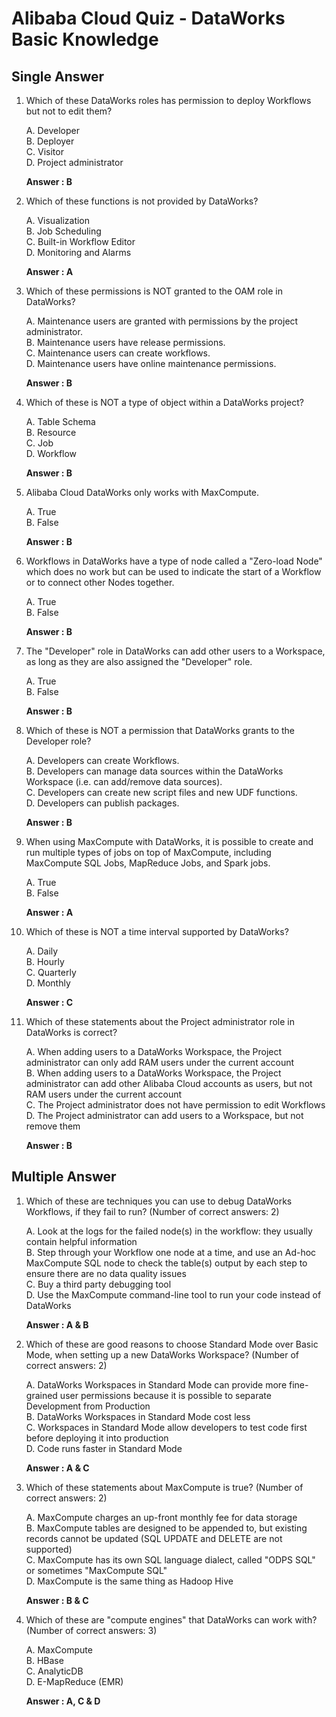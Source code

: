 # Alibaba Cloud Quiz - DataWorks Basic Knowledge

## Single Answer

1. Which of these DataWorks roles has permission to deploy Workflows but not to edit them?
	
	A. Developer  
	B. Deployer  
	C. Visitor  
	D. Project administrator

	**Answer : B**

2. Which of these functions is not provided by DataWorks?
	
	A. Visualization  
	B. Job Scheduling  
	C. Built-in Workflow Editor  
	D. Monitoring and Alarms

	**Answer : A**

3. Which of these permissions is NOT granted to the OAM role in DataWorks?
	
	A. Maintenance users are granted with permissions by the project administrator.  
	B. Maintenance users have release permissions.  
	C. Maintenance users can create workflows.  
	D. Maintenance users have online maintenance permissions.

	**Answer : B**

4. Which of these is NOT a type of object within a DataWorks project?
	
	A. Table Schema  
	B. Resource  
	C. Job  
	D. Workflow

	**Answer : B**

5. Alibaba Cloud DataWorks only works with MaxCompute.
	
	A. True  
	B. False

	**Answer : B**

6. Workflows in DataWorks have a type of node called a "Zero-load Node" which does no work but can be used to indicate the start of a Workflow or to connect other Nodes together.
	
	A. True  
	B. False

	**Answer : B**

7. The "Developer" role in DataWorks can add other users to a Workspace, as long as they are also assigned the "Developer" role.

	A. True  
	B. False

	**Answer : B**

8. Which of these is NOT a permission that DataWorks grants to the Developer role?
	
	A. Developers can create Workflows.  
	B. Developers can manage data sources within the DataWorks Workspace (i.e. can add/remove data sources).  
	C. Developers can create new script files and new UDF functions.  
	D. Developers can publish packages.

	**Answer : B**

9. When using MaxCompute with DataWorks, it is possible to create and run multiple types of jobs on top of MaxCompute, including MaxCompute SQL Jobs, MapReduce Jobs, and Spark jobs.
	
	A. True  
	B. False

	**Answer : A**

10. Which of these is NOT a time interval supported by DataWorks?
	
	A. Daily  
	B. Hourly  
	C. Quarterly  
	D. Monthly

	**Answer : C**

11. Which of these statements about the Project administrator role in DataWorks is correct?
	
	A. When adding users to a DataWorks Workspace, the Project administrator can only add RAM users under the current account  
	B. When adding users to a DataWorks Workspace, the Project administrator can add other Alibaba Cloud accounts as users, but not RAM users under the current account  
	C. The Project administrator does not have permission to edit Workflows  
	D. The Project administrator can add users to a Workspace, but not remove them

	**Answer : B**

## Multiple Answer

1. Which of these are techniques you can use to debug DataWorks Workflows, if they fail to run? (Number of correct answers: 2)
	
	A. Look at the logs for the failed node(s) in the workflow: they usually contain helpful information  
	B. Step through your Workflow one node at a time, and use an Ad-hoc MaxCompute SQL node to check the table(s) output by each step to ensure there are no data quality issues  
	C. Buy a third party debugging tool  
	D. Use the MaxCompute command-line tool to run your code instead of DataWorks

	**Answer : A & B**

2. Which of these are good reasons to choose Standard Mode over Basic Mode, when setting up a new DataWorks Workspace? (Number of correct answers: 2)
	
	A. DataWorks Workspaces in Standard Mode can provide more fine-grained user permissions because it is possible to separate Development from Production  
	B. DataWorks Workspaces in Standard Mode cost less  
	C. Workspaces in Standard Mode allow developers to test code first before deploying it into production  
	D. Code runs faster in Standard Mode

	**Answer : A & C**

3. Which of these statements about MaxCompute is true? (Number of correct answers: 2)
	
	A. MaxCompute charges an up-front monthly fee for data storage  
	B. MaxCompute tables are designed to be appended to, but existing records cannot be updated (SQL UPDATE and DELETE are not supported)  
	C. MaxCompute has its own SQL language dialect, called "ODPS SQL" or sometimes "MaxCompute SQL"  
	D. MaxCompute is the same thing as Hadoop Hive

	**Answer : B & C**

4. Which of these are "compute engines" that DataWorks can work with? (Number of correct answers: 3)
	
	A. MaxCompute  
	B. HBase  
	C. AnalyticDB  
	D. E-MapReduce (EMR)

	**Answer : A, C & D**